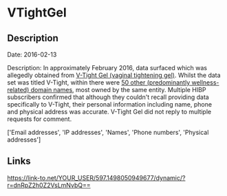 # VTightGel

## Description

Date: 2016-02-13

Description:
In approximately February 2016, data surfaced which was allegedly obtained from <a href="http://vtightgel.com/" target="_blank" rel="noopener">V-Tight Gel (vaginal tightening gel)</a>. Whilst the data set was titled V-Tight, within there were <a href="https://pastebin.com/raw/pN7nyjJ7" target="_blank" rel="noopener">50 other (predominantly wellness-related) domain names</a>, most owned by the same entity. Multiple HIBP subscribers confirmed that although they couldn't recall providing data specifically to V-Tight, their personal information including name, phone and physical address was accurate. V-Tight Gel did not reply to multiple requests for comment.


['Email addresses', 'IP addresses', 'Names', 'Phone numbers', 'Physical addresses']

## Links

https://link-to.net/YOUR_USER/597.1498050949677/dynamic/?r=dnRpZ2h0Z2VsLmNvbQ==